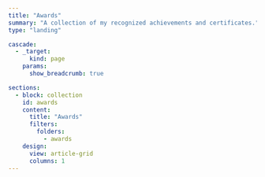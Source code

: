 ```yaml
---
title: "Awards"
summary: "A collection of my recognized achievements and certificates."
type: "landing"

cascade:
  - _target:
      kind: page
    params:
      show_breadcrumb: true

sections:
  - block: collection
    id: awards
    content:
      title: "Awards"
      filters:
        folders:
          - awards
    design:
      view: article-grid
      columns: 1
---
```

